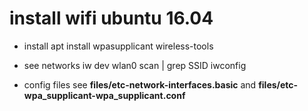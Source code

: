 
# install wifi ubuntu 16.04

- install
apt install wpasupplicant wireless-tools

- see networks
iw dev wlan0 scan | grep SSID
iwconfig

- config files
see **files/etc-network-interfaces.basic**
and **files/etc-wpa_supplicant-wpa_supplicant.conf**